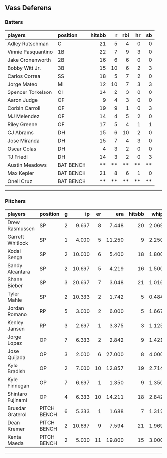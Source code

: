 ## Vass Deferens

### Batters

 
|players            |position  | hitsbb|  r| rbi| hr| sb| 
|:------------------|:---------|------:|--:|---:|--:|--:| 
|Adley Rutschman    |C         |     21|  5|   4|  0|  0| 
|Vinnie Pasquantino |1B        |     22|  7|   9|  3|  0| 
|Jake Cronenworth   |2B        |     16|  6|   6|  0|  0| 
|Bobby Witt Jr.     |3B        |     15| 10|   6|  2|  3| 
|Carlos Correa      |SS        |     18|  5|   7|  2|  0| 
|Jorge Mateo        |MI        |     12| 10|   7|  3|  3| 
|Spencer Torkelson  |CI        |     14|  2|   3|  0|  0| 
|Aaron Judge        |OF        |      9|  4|   3|  0|  0| 
|Corbin Carroll     |OF        |     19|  9|   1|  0|  3| 
|MJ Melendez        |OF        |     14|  4|   5|  2|  0| 
|Riley Greene       |OF        |     17|  5|   4|  1|  1| 
|CJ Abrams          |DH        |     15|  6|  10|  2|  0| 
|Jose Miranda       |DH        |     15|  7|   4|  3|  0| 
|Oscar Colas        |DH        |      4|  3|   2|  0|  0| 
|TJ Friedl          |DH        |     14|  3|   2|  0|  3| 
|Austin Meadows     |BAT BENCH |     **| **|  **| **| **| 
|Max Kepler         |BAT BENCH |     21|  8|   6|  1|  0| 
|Oneil Cruz         |BAT BENCH |     **| **|  **| **| **| 


* * *

### Pitchers

 
|players           |position    |  g|     ip| er|    era| hitsbb|  whip| so|  w| sv| 
|:-----------------|:-----------|--:|------:|--:|------:|------:|-----:|--:|--:|--:| 
|Drew Rasmussen    |SP          |  2|  9.667|  8|  7.448|     20| 2.069|  8|  0|  0| 
|Garrett Whitlock  |SP          |  1|  4.000|  5| 11.250|      9| 2.250|  1|  0|  0| 
|Kodai Senga       |SP          |  2| 10.000|  6|  5.400|     18| 1.800| 11|  1|  0| 
|Sandy Alcantara   |SP          |  2| 10.667|  5|  4.219|     16| 1.500| 11|  0|  0| 
|Shane Bieber      |SP          |  3| 20.667|  7|  3.048|     21| 1.016| 12|  1|  0| 
|Tyler Mahle       |SP          |  2| 10.333|  2|  1.742|      5| 0.484| 10|  0|  0| 
|Jordan Romano     |RP          |  5|  3.000|  2|  6.000|      5| 1.667|  4|  0|  2| 
|Kenley Jansen     |RP          |  3|  2.667|  1|  3.375|      3| 1.125|  3|  0|  2| 
|Jorge Lopez       |OP          |  7|  6.333|  2|  2.842|      9| 1.421|  2|  0|  1| 
|Jose Quijada      |OP          |  3|  2.000|  6| 27.000|      8| 4.000|  2|  0|  1| 
|Kyle Bradish      |OP          |  2|  7.000| 10| 12.857|     19| 2.714|  6|  0|  0| 
|Kyle Finnegan     |OP          |  7|  6.667|  1|  1.350|      9| 1.350|  8|  1|  4| 
|Shintaro Fujinami |OP          |  4|  6.333| 10| 14.211|     18| 2.842|  8|  0|  0| 
|Brusdar Graterol  |PITCH BENCH |  6|  5.333|  1|  1.688|      7| 1.312|  3|  1|  2| 
|Dean Kremer       |PITCH BENCH |  2| 10.667|  9|  7.594|     21| 1.969| 11|  1|  0| 
|Kenta Maeda       |PITCH BENCH |  2|  5.000| 11| 19.800|     15| 3.000|  2|  0|  0| 


* * *


